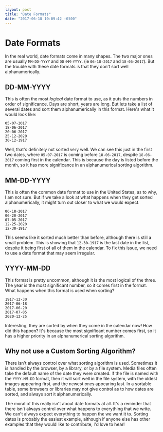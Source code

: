 ```yaml
---
layout: post
title: "Date Formats"
date: "2017-06-18 10:09:42 -0500"
---
```

# Date Formats
In the real world, date formats come in many shapes. The two major ones are usually `MM-DD-YYYY` and `DD-MM-YYYY`. (ie `06-18-2017` and `18-06-2017`). But the trouble with these date formats is that they don't sort well alphanumerically.

## DD-MM-YYYY
This is often the most *logical* date format to use, as it puts the numbers in order of significance. Days are short, years are long. But lets take a list of several dates and sort them alphanumerically in this format. Here's what it would look like:
```
05-07-2017
18-06-2017
20-06-2017
25-12-2020
30-12-1917
```
Well, that's definitely not sorted very well. We can see this just in the first two dates, where `05-07-2017` is coming before `18-06-2017`, despite `18-06-2017` coming first in the calendar. This is because the day is listed before the month, so it has more significance in an alphanumerical sorting algorithm.

## MM-DD-YYYY
This is often the common date format to use in the United States, as to why, I am not sure. But if we take a look at what happens when they get sorted alphanumerically, it might turn out closer to what we would expect.
```
06-18-2017
06-20-2017
07-05-2017
12-25-2020
12-30-1917
```
This seems like it sorted much better than before, although there is still a small problem. This is showing that `12-30-1917` is the last date in the list, despite it being first of all of them in the calendar. To fix this issue, we need to use a date format that may seem irregular.

## YYYY-MM-DD
This format is pretty uncommon, although it is the most logical of the three. The year is the most significant number, so it comes first in the format. What happens when this format is used when sorting?
```
1917-12-30
2017-06-18
2017-06-20
2017-07-05
2020-12-25
```
Interesting, they are sorted by when they come in the calendar now! How did this happen? It's because the most significant number comes first, so it has a higher priority in an alphanumerical sorting algorithm.

## Why not use a Custom Sorting Algorithm?
There isn't always control over what sorting algorithm is used. Sometimes it is handled by the browser, by a library, or by a file system. Media files often take the default name of the date they were created. If the file is named with the `YYYY-MM-DD` format, then it will sort well in the file system, with the oldest images appearing first, and the newest ones appearing last. In a sortable table, some browsers or libraries may not give control as to how dates are sorted, and always sort it alphanumerically.

The moral of this really isn't about date formats at all. It's a reminder that there isn't always control over what happens to everything that we write. We can't always expect everything to happen the we want it to. Sorting dates is probably the easiest example, although if anyone else has other examples that they would like to contribute, I'd love to hear!
